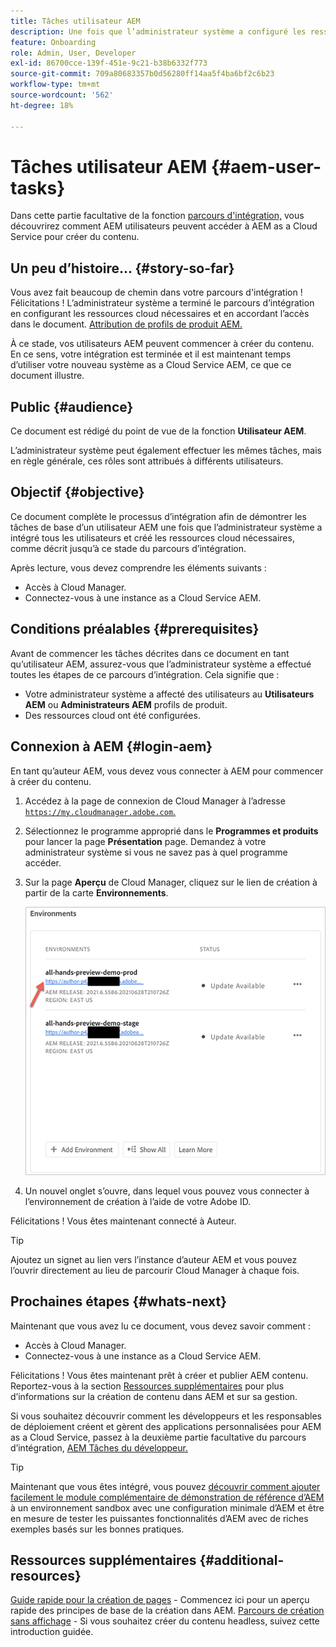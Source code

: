 ```yaml
---
title: Tâches utilisateur AEM
description: Une fois que l’administrateur système a configuré les ressources cloud nécessaires, découvrez comment AEM utilisateurs peuvent accéder à AEM as a Cloud Service pour créer du contenu.
feature: Onboarding
role: Admin, User, Developer
exl-id: 86700cce-139f-451e-9c21-b38b6332f773
source-git-commit: 709a80683357b0d56280ff14aa5f4ba6bf2c6b23
workflow-type: tm+mt
source-wordcount: '562'
ht-degree: 18%

---
```



# Tâches utilisateur AEM {#aem-user-tasks}

Dans cette partie facultative de la fonction [parcours d&#39;intégration,](overview.md) vous découvrirez comment AEM utilisateurs peuvent accéder à AEM as a Cloud Service pour créer du contenu.

## Un peu d’histoire… {#story-so-far}

Vous avez fait beaucoup de chemin dans votre parcours d&#39;intégration ! Félicitations ! L’administrateur système a terminé le parcours d’intégration en configurant les ressources cloud nécessaires et en accordant l’accès dans le document. [Attribution de profils de produit AEM.](assign-profiles-aem.md)

À ce stade, vos utilisateurs AEM peuvent commencer à créer du contenu. En ce sens, votre intégration est terminée et il est maintenant temps d’utiliser votre nouveau système as a Cloud Service AEM, ce que ce document illustre.

## Public {#audience}

Ce document est rédigé du point de vue de la fonction **Utilisateur AEM**.

L’administrateur système peut également effectuer les mêmes tâches, mais en règle générale, ces rôles sont attribués à différents utilisateurs.

## Objectif {#objective}

Ce document complète le processus d’intégration afin de démontrer les tâches de base d’un utilisateur AEM une fois que l’administrateur système a intégré tous les utilisateurs et créé les ressources cloud nécessaires, comme décrit jusqu’à ce stade du parcours d’intégration.

Après lecture, vous devez comprendre les éléments suivants :

* Accès à Cloud Manager.
* Connectez-vous à une instance as a Cloud Service AEM.

## Conditions préalables {#prerequisites}

Avant de commencer les tâches décrites dans ce document en tant qu’utilisateur AEM, assurez-vous que l’administrateur système a effectué toutes les étapes de ce parcours d’intégration. Cela signifie que :

* Votre administrateur système a affecté des utilisateurs au **Utilisateurs AEM** ou **Administrateurs AEM** profils de produit.
* Des ressources cloud ont été configurées.

## Connexion à AEM {#login-aem}

En tant qu’auteur AEM, vous devez vous connecter à AEM pour commencer à créer du contenu.

1. Accédez à la page de connexion de Cloud Manager à l’adresse [`https://my.cloudmanager.adobe.com`.](https://my.cloudmanager.adobe.com/)

1. Sélectionnez le programme approprié dans le **Programmes et produits** pour lancer la page **Présentation** page. Demandez à votre administrateur système si vous ne savez pas à quel programme accéder.

1. Sur la page **Aperçu** de Cloud Manager, cliquez sur le lien de création à partir de la carte **Environnements**.

   ![Carte d’environnement](/help/journey-onboarding/assets/author-environ.png)

1. Un nouvel onglet s’ouvre, dans lequel vous pouvez vous connecter à l’environnement de création à l’aide de votre Adobe ID.

Félicitations ! Vous êtes maintenant connecté à Auteur.

>[!TIP]
>
>Ajoutez un signet au lien vers l’instance d’auteur AEM et vous pouvez l’ouvrir directement au lieu de parcourir Cloud Manager à chaque fois.

## Prochaines étapes {#whats-next}

Maintenant que vous avez lu ce document, vous devez savoir comment :

* Accès à Cloud Manager.
* Connectez-vous à une instance as a Cloud Service AEM.

Félicitations ! Vous êtes maintenant prêt à créer et publier AEM contenu. Reportez-vous à la section [Ressources supplémentaires](#additional-resources) pour plus d’informations sur la création de contenu dans AEM et sur sa gestion.

Si vous souhaitez découvrir comment les développeurs et les responsables de déploiement créent et gèrent des applications personnalisées pour AEM as a Cloud Service, passez à la deuxième partie facultative du parcours d’intégration, [AEM Tâches du développeur.](developers.md)

>[!TIP]
>
>Maintenant que vous êtes intégré, vous pouvez [découvrir comment ajouter facilement le module complémentaire de démonstration de référence d’AEM](/help/journey-sites/demos-add-on/overview.md) à un environnement sandbox avec une configuration minimale d’AEM et être en mesure de tester les puissantes fonctionnalités d’AEM avec de riches exemples basés sur les bonnes pratiques.

## Ressources supplémentaires {#additional-resources}

[Guide rapide pour la création de pages](/help/sites-cloud/authoring/getting-started/quick-start.md) - Commencez ici pour un aperçu rapide des principes de base de la création dans AEM.
[Parcours de création sans affichage](/help/journey-headless/author/overview.md) - Si vous souhaitez créer du contenu headless, suivez cette introduction guidée.
